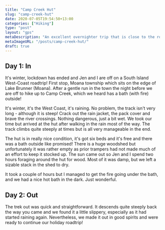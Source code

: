 ```yaml
---
title: "Camp Creek Hut"
slug: "camp-creek-hut"
date: 2020-07-05T19:54:50+13:00
categories: ["Hiking"]
type: "post"
layout: "gps"
metaDescription: "An excellent overnighter trip that is close to the road-end. The hut is in good condition and has a bath with a fire outside!"
metaImageURL: "/posts/camp-creek-hut/"
draft: true
---
```


<!-- TODO: Add photos -->

## Day 1: In

<div id="Camp_Creek_Hut_In"></div>

It's winter, lockdown has ended and Jen and I are off on a South Island West-Coast roadtrip! First stop, Moana township which sits on the edge of Lake Brunner (Moana). After a gentle run in the town the night before we are off to hike up to Camp Creek, which we heard has a bath (with fire) outside!

It's winter, it's the West Coast, it's raining. No problem, the track isn't very long - although it is steep! Crack out the rain jacket, the pack cover and brave the river crossings. Nothing dangerous, just a bit wet. We took our time but arrived at the hut after walking in the rain most of the way. The track climbs quite steeply at times but is all very manageable in the end.

The hut is in really nice condition, it's got six beds and it's free and there was a bath outside like promised! There is a huge woodshed but unfortunately it was rather empty as prior trampers had not made much of an effort to keep it stocked up. The sun came out so Jen and I spend two hours foraging around the hut for wood. Most of it was damp, but we left a sizable stack in the shed to dry.

It took a couple of hours but I managed to get the fire going under the bath, and we had a nice hot bath in the dark. Just wonderful.

## Day 2: Out

<div id="Camp_Creek_Hut_Out"></div>

The trek out was quick and straightforward. It descends quite steeply back the way you came and we found it a little slippery, especially as it had started raining again. Nevertheless, we made it out in good spirits and were ready to continue our holiday roadtrip!